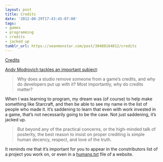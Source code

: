 ```yaml
---
layout: post
title: Credits
date: '2012-08-29T17:43:45-07:00'
tags:
- games
- programming
- credits
- jacked up
tumblr_url: https://seanmonstar.com/post/30488164812/credits
---
```

[Credits](http://www.destructoid.com/giving-credit-where-credit-is-due-a-developer-s-plea-233483.phtml)  

[Andy Modrovich tackles an important subject](http://www.destructoid.com/giving-credit-where-credit-is-due-a-developer-s-plea-233483.phtml):

> Why does a studio remove someone from a game’s credits, and why do developers put up with it? Most importantly, why do credits matter?

When I was learning to program, my dream was (of course) to help make something like Starcraft, and then be able to see my name in the list of people who made it. It’s saddening to learn that even with work invested in a game, that’s not necessarily going to be the case. Not just saddening, it’s jacked up.

> But beyond any of the practical concerns, or the high-minded talk of posterity, the best reason to insist on proper crediting is simple human decency, respect, and love of the truth.

It reminds me that it’s important for you to appear in the constributors list of a project you work on, or even in a [humans.txt](http://humanstxt.org/) file of a website.

